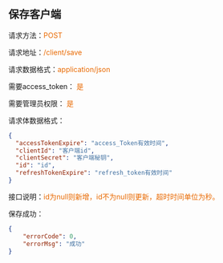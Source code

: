 ## 保存客户端
<p>请求方法：<span style="color:#e96900">POST</span></p>
<p>请求地址：<span style="color:#e96900">/client/save</span></p>
<p>请求数据格式：<span style="color:#e96900">application/json</span></p>
<p>需要access_token： <span style="color:#e96900">是</span></p>
<p>需要管理员权限： <span style="color:#e96900">是</span></p>
<p></p>

请求体数据格式：
```json
{
  "accessTokenExpire": "access_Token有效时间",
  "clientId": "客户端id",
  "clientSecret": "客户端秘钥",
  "id": "id",
  "refreshTokenExpire": "refresh_token有效时间"
}
```

<p>接口说明：<span style="color:#e96900">id为null则新增，id不为null则更新，超时时间单位为秒。</span></p>

保存成功：
```json
{  
	"errorCode": 0,  
	"errorMsg": "成功"
}
```

